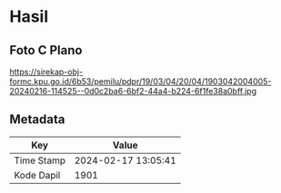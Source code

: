 # Hasil

## Foto C Plano

https://sirekap-obj-formc.kpu.go.id/6b53/pemilu/pdpr/19/03/04/20/04/1903042004005-20240216-114525--0d0c2ba6-6bf2-44a4-b224-6f1fe38a0bff.jpg


## Metadata

| Key        | Value               |
| ---------- | ------------------- |
| Time Stamp | 2024-02-17 13:05:41 |
| Kode Dapil | 1901                |



